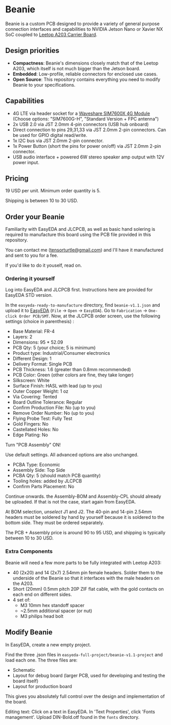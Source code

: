 # Beanie

Beanie is a custom PCB designed to provide a variety of general purpose connection interfaces and capabilities to NVIDIA Jetson Nano or Xavier NX SoC coupled to [Leetop A203 Carrier Board](http://www.leetop.top/leetopen.asp?id=256).

## Design priorities
+ **Compactness**: Beanie's dimensions closely match that of the Leetop A203, which itself is not much bigger than the Jetson board. 
+ **Embedded**: Low-profile, reliable connectors for enclosed use cases.
+ **Open Source**: This repository contains everything you need to modify Beanie to your specifications.

## Capabilities

+ 4G LTE via header socket for a [Waveshare SIM7600X 4G Module](https://www.waveshare.com/sim7600g-h-4g-module.htm?sku=23992) (Choose options: "SIM7600G-H", "Standard Version + FPC antenna")
+ 2x USB 2.0 via JST 2.0mm 4-pin connectors (USB hub onboard)
+ Direct connection to pins 29,31,33 via JST 2.0mm 2-pin connectors. Can be used for GPIO digital read/write.
+ 1x I2C bus via JST 2.0mm 2-pin connector.
+ 1x Power Button (short the pins for power on/off) via JST 2.0mm 2-pin connector.
+ USB audio interface + powered 6W stereo speaker amp output with 12V power input.

## Pricing

19 USD per unit. Minimum order quantity is 5.

Shipping is between 10 to 30 USD.

## Order your Beanie

Familiarity with EasyEDA and JLCPCB, as well as basic hand solering is required to manufacture this board using the PCB file provided in this repository.

You can contact me (tensorturtle@gmail.com) and I'll have it manufactured and sent to you for a fee.

If you'd like to do it youself, read on.

### Ordering it yourself

Log into EasyEDA and JLCPCB first. Instructions here are provided for EasyEDA STD version.

In the `easyeda-ready-to-manufacture` directory, find `beanie-v1.1.json` and upload it to [EasyEDA](https://easyeda.com) (`File` -> `Open` -> `EasyEDA`). Go to `Fabrication` -> `One-click Order PCB/SMT`. Now, at the JLCPCB order screen, use the following settings (choice in parenthesis) :
+ Base Material: FR-4
+ Layers: 2
+ Dimensions: 95 * 52.09
+ PCB Qty: 5 (your choice; 5 is minimum)
+ Product type: Industrial/Consumer electronics
+ Different Design: 1
+ Delivery Format: Single PCB
+ PCB Thickness: 1.6 (greater than 0.8mm recommended)
+ PCB Color: Green (other colors are fine, they take longer)
+ Silkscreen: White
+ Surface Finish: HASL with lead (up to you)
+ Outer Copper Weight: 1 oz
+ Via Covering: Tented
+ Board Outline Tolerance: Regular
+ Confirm Production File: No (up to you)
+ Remove Order Number: No (up to you)
+ Flying Probe Test: Fully Test
+ Gold Fingers: No
+ Castellated Holes: No
+ Edge Plating: No

Turn "PCB Assembly" ON!

Use default settings. All advanced options are also unchanged.
+ PCBA Type: Economic
+ Assembly Side: Top Side
+ PCBA Qty: 5 (should match PCB quantity)
+ Tooling holes: added by JLCPCB
+ Confirm Parts Placement: No

Continue onwards. the Assembly-BOM and Assembly-CPL should already be uploaded. If that is not the case, start again from EasyEDA.

At BOM selection, *unselect* J1 and J2. The 40-pin and 14-pin 2.54mm headers must be soldered by hand by yourself because it is soldered to the bottom side. They must be ordered separately.

The PCB + Assembly price is around 90 to 95 USD, and shipping is typically between 10 to 30 USD.

### Extra Components

Beanie will need a few more parts to be fully integrated with Leetop A203:

+ 40 (2x20) and 14 (2x7) 2.54mm pin female headers. Solder them to the underside of the Beanie so that it interfaces with the male headers on the A203.
+ Short (20mm) 0.5mm pitch 20P ZIF flat cable, with the gold contacts on each end on different sides.
+ 4 set of:
  + M3 10mm hex standoff spacer
  + ~2.5mm additional spacer (or nut)
  + M3 philips head bolt

## Modify Beanie

In EasyEDA, create a new empty project.

Find the three .json files in `easyeda-full-project/beanie-v1.1-project` and load each one. The three files are:
+ Schematic
+ Layout for debug board (larger PCB, used for developing and testing the board itself)
+ Layout for production board

This gives you absolutely full control over the design and implementation of the board.

Editing text: Click on a text in EasyEDA. In 'Text Properties', click 'Fonts management'. Upload DIN-Bold.otf found in the `fonts` directory.
